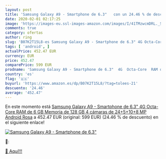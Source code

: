 ```yaml
---
layout: post
title: 'Samsung Galaxy A9 - Smartphone de 6.3"   con un 24.46 % de descuento'
date: 2020-02-01 02:17:25
image: 'https://images-eu.ssl-images-amazon.com/images/I/41TMzwcmDRL._SL200_.jpg'
comments: true
category: ofertas
author: ring
slug: 'B07K2T15L8-es Samsung Galaxy A9 - Smartphone de 6.3" 4G Octa-Core RAM de...'
tags: [ 'android', ]
actualPrice: 452.47 EUR
currency: EUR
price: 452.47
comparePrice: 599 EUR
prodname: 'Samsung Galaxy A9 - Smartphone de 6.3"  4G  Octa-Core  RAM de 6 GB  Memoria de 128 GB  4 cámaras de 24+5+10+8 MP  Android   Rosa'
country: 'es'
flag: '🇪🇸'
buyurl: 'https://www.amazon.es/dp/B07K2T15L8/?tag=tolees-21'
descuento: '24.46'
average: '452.47'
---
```


En este momento está [Samsung Galaxy A9 - Smartphone de 6.3"  4G  Octa-Core  RAM de 6 GB  Memoria de 128 GB  4 cámaras de 24+5+10+8 MP  Android   Rosa](https://www.amazon.es/dp/B07K2T15L8/?tag=tolees-21) a 452.47 EUR (original: 599 EUR) (24.46 %  de descuento) en el siguiente enlace!

[![Samsung Galaxy A9 - Smartphone de 6.3"  ](https://images-eu.ssl-images-amazon.com/images/I/41TMzwcmDRL._SL200_.jpg)](https://www.amazon.es/dp/B07K2T15L8/?tag=tolees-21)

🔎:


[🛒 Aquí!!!](https://www.amazon.es/dp/B07K2T15L8/?tag=tolees-21)
